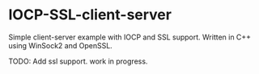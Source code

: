 # IOCP-SSL-client-server
 Simple client-server example with IOCP and SSL support. Written in C++ using WinSock2 and OpenSSL.

TODO: Add ssl support. work in progress.
